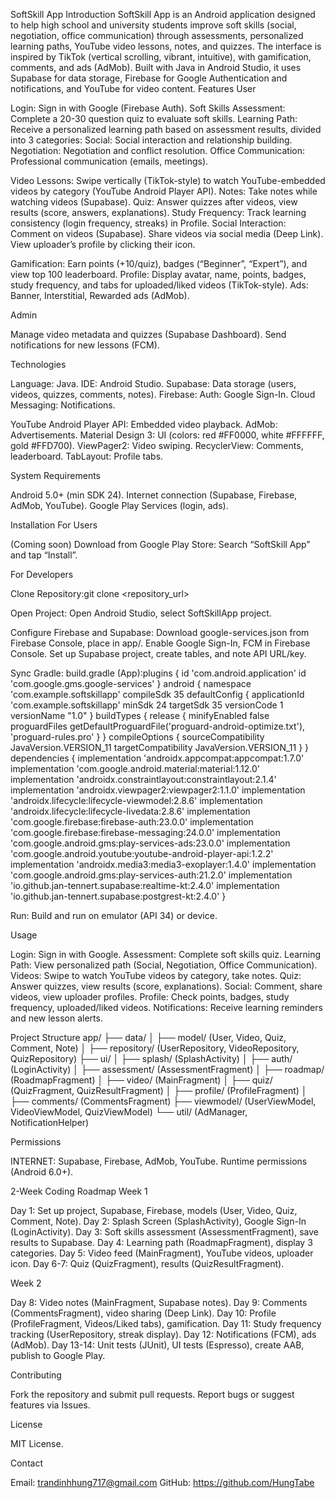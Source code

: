 SoftSkill App
Introduction
SoftSkill App is an Android application designed to help high school and university students improve soft skills (social, negotiation, office communication) through assessments, personalized learning paths, YouTube video lessons, notes, and quizzes. The interface is inspired by TikTok (vertical scrolling, vibrant, intuitive), with gamification, comments, and ads (AdMob). Built with Java in Android Studio, it uses Supabase for data storage, Firebase for Google Authentication and notifications, and YouTube for video content.
Features
User

Login: Sign in with Google (Firebase Auth).
Soft Skills Assessment: Complete a 20-30 question quiz to evaluate soft skills.
Learning Path: Receive a personalized learning path based on assessment results, divided into 3 categories:
Social: Social interaction and relationship building.
Negotiation: Negotiation and conflict resolution.
Office Communication: Professional communication (emails, meetings).


Video Lessons: Swipe vertically (TikTok-style) to watch YouTube-embedded videos by category (YouTube Android Player API).
Notes: Take notes while watching videos (Supabase).
Quiz: Answer quizzes after videos, view results (score, answers, explanations).
Study Frequency: Track learning consistency (login frequency, streaks) in Profile.
Social Interaction:
Comment on videos (Supabase).
Share videos via social media (Deep Link).
View uploader’s profile by clicking their icon.


Gamification: Earn points (+10/quiz), badges (“Beginner”, “Expert”), and view top 100 leaderboard.
Profile: Display avatar, name, points, badges, study frequency, and tabs for uploaded/liked videos (TikTok-style).
Ads: Banner, Interstitial, Rewarded ads (AdMob).

Admin

Manage video metadata and quizzes (Supabase Dashboard).
Send notifications for new lessons (FCM).

Technologies

Language: Java.
IDE: Android Studio.
Supabase: Data storage (users, videos, quizzes, comments, notes).
Firebase:
Auth: Google Sign-In.
Cloud Messaging: Notifications.


YouTube Android Player API: Embedded video playback.
AdMob: Advertisements.
Material Design 3: UI (colors: red #FF0000, white #FFFFFF, gold #FFD700).
ViewPager2: Video swiping.
RecyclerView: Comments, leaderboard.
TabLayout: Profile tabs.

System Requirements

Android 5.0+ (min SDK 24).
Internet connection (Supabase, Firebase, AdMob, YouTube).
Google Play Services (login, ads).

Installation
For Users

(Coming soon) Download from Google Play Store: Search “SoftSkill App” and tap “Install”.

For Developers

Clone Repository:git clone <repository_url>


Open Project:
Open Android Studio, select SoftSkillApp project.


Configure Firebase and Supabase:
Download google-services.json from Firebase Console, place in app/.
Enable Google Sign-In, FCM in Firebase Console.
Set up Supabase project, create tables, and note API URL/key.


Sync Gradle:
build.gradle (App):plugins {
    id 'com.android.application'
    id 'com.google.gms.google-services'
}
android {
    namespace 'com.example.softskillapp'
    compileSdk 35
    defaultConfig {
        applicationId 'com.example.softskillapp'
        minSdk 24
        targetSdk 35
        versionCode 1
        versionName "1.0"
    }
    buildTypes {
        release {
            minifyEnabled false
            proguardFiles getDefaultProguardFile('proguard-android-optimize.txt'), 'proguard-rules.pro'
        }
    }
    compileOptions {
        sourceCompatibility JavaVersion.VERSION_11
        targetCompatibility JavaVersion.VERSION_11
    }
}
dependencies {
    implementation 'androidx.appcompat:appcompat:1.7.0'
    implementation 'com.google.android.material:material:1.12.0'
    implementation 'androidx.constraintlayout:constraintlayout:2.1.4'
    implementation 'androidx.viewpager2:viewpager2:1.1.0'
    implementation 'androidx.lifecycle:lifecycle-viewmodel:2.8.6'
    implementation 'androidx.lifecycle:lifecycle-livedata:2.8.6'
    implementation 'com.google.firebase:firebase-auth:23.0.0'
    implementation 'com.google.firebase:firebase-messaging:24.0.0'
    implementation 'com.google.android.gms:play-services-ads:23.0.0'
    implementation 'com.google.android.youtube:youtube-android-player-api:1.2.2'
    implementation 'androidx.media3:media3-exoplayer:1.4.0'
    implementation 'com.google.android.gms:play-services-auth:21.2.0'
    implementation 'io.github.jan-tennert.supabase:realtime-kt:2.4.0'
    implementation 'io.github.jan-tennert.supabase:postgrest-kt:2.4.0'
}




Run:
Build and run on emulator (API 34) or device.



Usage

Login: Sign in with Google.
Assessment: Complete soft skills quiz.
Learning Path: View personalized path (Social, Negotiation, Office Communication).
Videos: Swipe to watch YouTube videos by category, take notes.
Quiz: Answer quizzes, view results (score, explanations).
Social: Comment, share videos, view uploader profiles.
Profile: Check points, badges, study frequency, uploaded/liked videos.
Notifications: Receive learning reminders and new lesson alerts.

Project Structure
app/
├── data/
│   ├── model/ (User, Video, Quiz, Comment, Note)
│   ├── repository/ (UserRepository, VideoRepository, QuizRepository)
├── ui/
│   ├── splash/ (SplashActivity)
│   ├── auth/ (LoginActivity)
│   ├── assessment/ (AssessmentFragment)
│   ├── roadmap/ (RoadmapFragment)
│   ├── video/ (MainFragment)
│   ├── quiz/ (QuizFragment, QuizResultFragment)
│   ├── profile/ (ProfileFragment)
│   ├── comments/ (CommentsFragment)
├── viewmodel/ (UserViewModel, VideoViewModel, QuizViewModel)
└── util/ (AdManager, NotificationHelper)

Permissions

INTERNET: Supabase, Firebase, AdMob, YouTube.
Runtime permissions (Android 6.0+).

2-Week Coding Roadmap
Week 1

Day 1: Set up project, Supabase, Firebase, models (User, Video, Quiz, Comment, Note).
Day 2: Splash Screen (SplashActivity), Google Sign-In (LoginActivity).
Day 3: Soft skills assessment (AssessmentFragment), save results to Supabase.
Day 4: Learning path (RoadmapFragment), display 3 categories.
Day 5: Video feed (MainFragment), YouTube videos, uploader icon.
Day 6-7: Quiz (QuizFragment), results (QuizResultFragment).

Week 2

Day 8: Video notes (MainFragment, Supabase notes).
Day 9: Comments (CommentsFragment), video sharing (Deep Link).
Day 10: Profile (ProfileFragment, Videos/Liked tabs), gamification.
Day 11: Study frequency tracking (UserRepository, streak display).
Day 12: Notifications (FCM), ads (AdMob).
Day 13-14: Unit tests (JUnit), UI tests (Espresso), create AAB, publish to Google Play.

Contributing

Fork the repository and submit pull requests.
Report bugs or suggest features via Issues.

License

MIT License.

Contact

Email: trandinhhung717@gmail.com
GitHub: https://github.com/HungTabe
